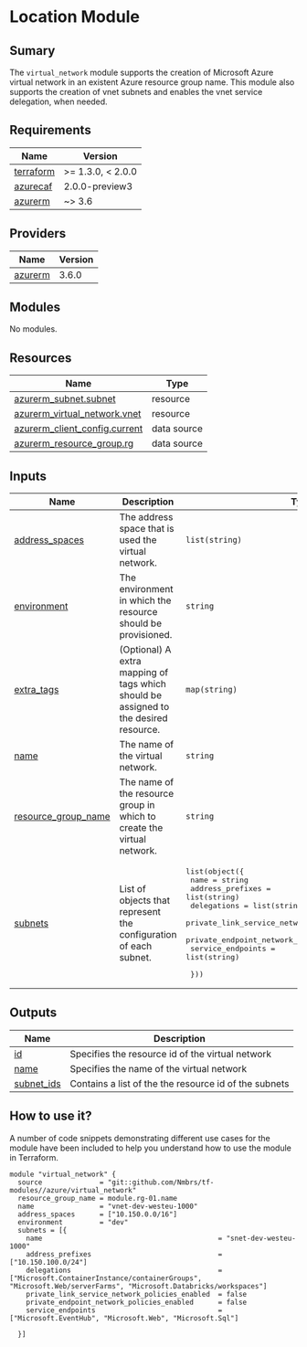 # Location Module

## Sumary

The `virtual_network` module supports the creation of Microsoft Azure virtual network in an existent Azure resource group name. This module also supports
the creation of vnet subnets  and enables the vnet service delegation, when needed.

## Requirements

| Name | Version |
|------|---------|
| <a name="requirement_terraform"></a> [terraform](#requirement\_terraform) | >= 1.3.0, < 2.0.0 |
| <a name="requirement_azurecaf"></a> [azurecaf](#requirement\_azurecaf) | 2.0.0-preview3 |
| <a name="requirement_azurerm"></a> [azurerm](#requirement\_azurerm) | ~> 3.6 |

## Providers

| Name | Version |
|------|---------|
| <a name="provider_azurerm"></a> [azurerm](#provider\_azurerm) | 3.6.0 |

## Modules

No modules.

## Resources

| Name | Type |
|------|------|
| [azurerm_subnet.subnet](https://registry.terraform.io/providers/hashicorp/azurerm/latest/docs/resources/subnet) | resource |
| [azurerm_virtual_network.vnet](https://registry.terraform.io/providers/hashicorp/azurerm/latest/docs/resources/virtual_network) | resource |
| [azurerm_client_config.current](https://registry.terraform.io/providers/hashicorp/azurerm/latest/docs/data-sources/client_config) | data source |
| [azurerm_resource_group.rg](https://registry.terraform.io/providers/hashicorp/azurerm/latest/docs/data-sources/resource_group) | data source |

## Inputs

| Name | Description | Type | Default | Required |
|------|-------------|------|---------|:--------:|
| <a name="input_address_spaces"></a> [address\_spaces](#input\_address\_spaces) | The address space that is used the virtual network. | `list(string)` | `[]` | no |
| <a name="input_environment"></a> [environment](#input\_environment) | The environment in which the resource should be provisioned. | `string` | n/a | yes |
| <a name="input_extra_tags"></a> [extra\_tags](#input\_extra\_tags) | (Optional) A extra mapping of tags which should be assigned to the desired resource. | `map(string)` | `{}` | no |
| <a name="input_name"></a> [name](#input\_name) | The name of the virtual network. | `string` | n/a | yes |
| <a name="input_resource_group_name"></a> [resource\_group\_name](#input\_resource\_group\_name) | The name of the resource group in which to create the virtual network. | `string` | n/a | yes |
| <a name="input_subnets"></a> [subnets](#input\_subnets) | List of objects that represent the configuration of each subnet. | <pre>list(object({<br>    name                                          = string<br>    address_prefixes                              = list(string)<br>    delegations                                   = list(string)<br>    private_link_service_network_policies_enabled = bool<br>    private_endpoint_network_policies_enabled     = bool<br>    service_endpoints                             = list(string)<br><br>  }))</pre> | `[]` | no |

## Outputs

| Name | Description |
|------|-------------|
| <a name="output_id"></a> [id](#output\_id) | Specifies the resource id of the virtual network |
| <a name="output_name"></a> [name](#output\_name) | Specifies the name of the virtual network |
| <a name="output_subnet_ids"></a> [subnet\_ids](#output\_subnet\_ids) | Contains a list of the the resource id of the subnets |

## How to use it?

A number of code snippets demonstrating different use cases for the module have been included to help you understand how to use the module in Terraform.

```hcl
module "virtual_network" {
  source              = "git::github.com/Nmbrs/tf-modules//azure/virtual_network"
  resource_group_name = module.rg-01.name
  name                = "vnet-dev-westeu-1000"
  address_spaces      = ["10.150.0.0/16"]
  environment         = "dev"
  subnets = [{
    name                                           = "snet-dev-westeu-1000"
    address_prefixes                               = ["10.150.100.0/24"]
    delegations                                    = ["Microsoft.ContainerInstance/containerGroups", "Microsoft.Web/serverFarms", "Microsoft.Databricks/workspaces"]
    private_link_service_network_policies_enabled  = false
    private_endpoint_network_policies_enabled      = false
    service_endpoints                              = ["Microsoft.EventHub", "Microsoft.Web", "Microsoft.Sql"]
    
  }]
```
